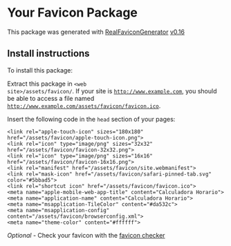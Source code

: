 # Your Favicon Package

This package was generated with [RealFaviconGenerator](https://realfavicongenerator.net/) [v0.16](https://realfavicongenerator.net/change_log#v0.16)

## Install instructions

To install this package:

Extract this package in <code>&lt;web site&gt;/assets/favicon/</code>. If your site is <code>http://www.example.com</code>, you should be able to access a file named <code>http://www.example.com/assets/favicon/favicon.ico</code>.

Insert the following code in the `head` section of your pages:

    <link rel="apple-touch-icon" sizes="180x180" href="/assets/favicon/apple-touch-icon.png">
    <link rel="icon" type="image/png" sizes="32x32" href="/assets/favicon/favicon-32x32.png">
    <link rel="icon" type="image/png" sizes="16x16" href="/assets/favicon/favicon-16x16.png">
    <link rel="manifest" href="/assets/favicon/site.webmanifest">
    <link rel="mask-icon" href="/assets/favicon/safari-pinned-tab.svg" color="#5bbad5">
    <link rel="shortcut icon" href="/assets/favicon/favicon.ico">
    <meta name="apple-mobile-web-app-title" content="Calculadora Horario">
    <meta name="application-name" content="Calculadora Horario">
    <meta name="msapplication-TileColor" content="#da532c">
    <meta name="msapplication-config" content="/assets/favicon/browserconfig.xml">
    <meta name="theme-color" content="#ffffff">

*Optional* - Check your favicon with the [favicon checker](https://realfavicongenerator.net/favicon_checker)